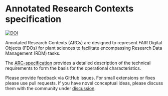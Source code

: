 # Annotated Research Contexts specification

[![DOI](https://zenodo.org/badge/380251011.svg)](https://zenodo.org/badge/latestdoi/380251011)

Annotated Research Contexts (ARCs) are designed to represent FAIR Digital Objects (FDOs) for plant sciences to facilitate encompassing Research Data Management (RDM) tasks.

The [ARC-specification](https://github.com/nfdi4plants/ARC-specfication/blob/main/ARC%20specification.md) provides a detailed description of the technical requirements to form the basis for the operational characteristics.

Please provide feedback via GitHub issues. For small extensions or fixes please use pull requests.
If you have novel conceptual ideas, please discuss them with the community under [discussion](https://github.com/nfdi4plants/ARC-specfication/discussions).
